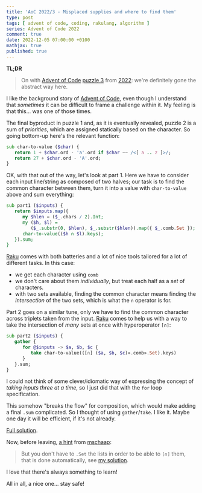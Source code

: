 ```yaml
---
title: 'AoC 2022/3 - Misplaced supplies and where to find them'
type: post
tags: [ advent of code, coding, rakulang, algorithm ]
series: Advent of Code 2022
comment: true
date: 2022-12-05 07:00:00 +0100
mathjax: true
published: true
---
```


**TL;DR**

> On with [Advent of Code][] [puzzle 3][puzzle] from [2022][aoc2022]:
> we're definitely gone the abstract way here.

I like the background story of [Advent of Code][], even though I
understand that *sometimes* it can be difficult to frame a challenge
within it. My feeling is that this... was one of those times.

The final byproduct in puzzle 1 and, as it is eventually revealed,
puzzle 2 is a sum of *priorities*, which are assigned statically based
on the character. So going bottom-up here's the relevant function:

```raku
sub char-to-value ($char) {
   return 1 + $char.ord - 'a'.ord if $char ~~ /<[ a .. z ]>/;
   return 27 + $char.ord - 'A'.ord;
}
```

OK, with that out of the way, let's look at part 1. Here we have to
consider each input line/string as composed of two halves; our task is
to find the common character between them, turn it into a value with
`char-to-value` above and sum everything:

```raku
sub part1 ($inputs) {
   return $inputs.map({
      my $hlen = ($_.chars / 2).Int;
      my ($h, $l) =
         ($_.substr(0, $hlen), $_.substr($hlen)).map({ $_.comb.Set });
      char-to-value(($h ∩ $l).keys);
   }).sum;
}
```

[Raku][] comes with both batteries and a lot of nice tools tailored for
a lot of different tasks. In this case:

- we get each character using `comb`
- we don't care about them *individually*, but treat each half as a
  *set* of characters.
- with two sets available, finding the common character means finding
  the *intersection* of the two sets, which is what the `∩` operator is
  for.

Part 2 goes on a similar tune, only we have to find the common character
across triplets taken from the input. [Raku][] comes to help us with a
way to take the intersection of *many* sets at once with hyperoperator
`[∩]`:

```raku
sub part2 ($inputs) {
   gather {
      for @$inputs -> $a, $b, $c {
         take char-to-value(([∩] ($a, $b, $c)».comb».Set).keys)
      }
   }.sum;
}
```

I could not think of some clever/idiomatic way of expressing the concept
of *taking inputs three at a time*, so I just did that with the `for`
loop specification.

This somehow "breaks the flow" for composition, which would make adding
a final `.sum` complicated. So I thought of using `gather`/`take`. I
like it. Maybe one day it will be efficient, if it's not already.

[Full solution][].

Now, before leaving, [a hint][] from [mschaap][]:

> But you don't have to `.Set` the lists in order to be able to `[∩]`
> them, that is done automatically, see [my solution][].

I love that there's always something to learn!

All in all, a nice one... stay safe!

[puzzle]: https://adventofcode.com/2022/day/X
[aoc2022]: https://adventofcode.com/2022/
[Advent of Code]: https://adventofcode.com/
[Raku]: https://www.raku.org/
[Perl]: https://www.perl.org/
[Full solution]: https://gitlab.com/polettix/advent-of-code/-/blob/main/2022/03.raku
[a hint]: https://www.reddit.com/r/adventofcode/comments/zb865p/comment/iyqm7w9/
[mschaap]: https://www.reddit.com/user/mschaap/
[my solution]: https://www.reddit.com/r/adventofcode/comments/zb865p/comment/iyqks7y/
